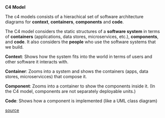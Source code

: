 **C4 Model**

The c4 models consists of a hierachical set of software architecture diagrams for **context**, **containers**, **components** and **code**.

The C4 model considers the static structures of a  **software system**  in terms of  **containers**  (applications, data stores, microservices, etc.),  **components**, and  **code**. It also considers the  **people**  who use the software systems that we build.

**Context**:  Shows  how the system fits into the world in terms of users and other software it interacts with.

**Container**:  Zooms into a system and shows the containers (apps, data stores, microservicces) that compose it.

**Component**: Zooms into a container to show the components inside it. (In the C4 model, components are not separately deployable units.)

**Code**: Shows how a component is implemented (like a UML class diagram)


[source](https://www.infoq.com/articles/C4-architecture-model/)

